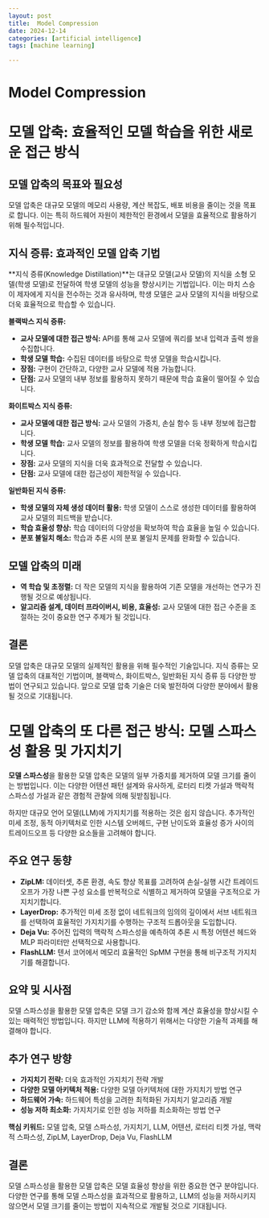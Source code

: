 ```yaml
---
layout: post
title:  Model Compression
date: 2024-12-14
categories: [artificial intelligence]
tags: [machine learning]

---
```


# Model Compression

# 모델 압축: 효율적인 모델 학습을 위한 새로운 접근 방식

## 모델 압축의 목표와 필요성

모델 압축은 대규모 모델의 메모리 사용량, 계산 복잡도, 배포 비용을 줄이는 것을 목표로 합니다. 이는 특히 하드웨어 자원이 제한적인 환경에서 모델을 효율적으로 활용하기 위해 필수적입니다.

## 지식 증류: 효과적인 모델 압축 기법

**지식 증류(Knowledge Distillation)**는 대규모 모델(교사 모델)의 지식을 소형 모델(학생 모델)로 전달하여 학생 모델의 성능을 향상시키는 기법입니다. 이는 마치 스승이 제자에게 지식을 전수하는 것과 유사하며, 학생 모델은 교사 모델의 지식을 바탕으로 더욱 효율적으로 학습할 수 있습니다.

**블랙박스 지식 증류:**

* **교사 모델에 대한 접근 방식:** API를 통해 교사 모델에 쿼리를 보내 입력과 출력 쌍을 수집합니다.
* **학생 모델 학습:** 수집된 데이터를 바탕으로 학생 모델을 학습시킵니다.
* **장점:** 구현이 간단하고, 다양한 교사 모델에 적용 가능합니다.
* **단점:** 교사 모델의 내부 정보를 활용하지 못하기 때문에 학습 효율이 떨어질 수 있습니다.

**화이트박스 지식 증류:**

* **교사 모델에 대한 접근 방식:** 교사 모델의 가중치, 손실 함수 등 내부 정보에 접근합니다.
* **학생 모델 학습:** 교사 모델의 정보를 활용하여 학생 모델을 더욱 정확하게 학습시킵니다.
* **장점:** 교사 모델의 지식을 더욱 효과적으로 전달할 수 있습니다.
* **단점:** 교사 모델에 대한 접근성이 제한적일 수 있습니다.

**일반화된 지식 증류:**

* **학생 모델의 자체 생성 데이터 활용:** 학생 모델이 스스로 생성한 데이터를 활용하여 교사 모델의 피드백을 받습니다.
* **학습 효율성 향상:** 학습 데이터의 다양성을 확보하여 학습 효율을 높일 수 있습니다.
* **분포 불일치 해소:** 학습과 추론 시의 분포 불일치 문제를 완화할 수 있습니다.

## 모델 압축의 미래

* **역 학습 및 초정렬:** 더 작은 모델의 지식을 활용하여 기존 모델을 개선하는 연구가 진행될 것으로 예상됩니다.
* **알고리즘 설계, 데이터 프라이버시, 비용, 효율성:** 교사 모델에 대한 접근 수준을 조절하는 것이 중요한 연구 주제가 될 것입니다.

## 결론

모델 압축은 대규모 모델의 실제적인 활용을 위해 필수적인 기술입니다. 지식 증류는 모델 압축의 대표적인 기법이며, 블랙박스, 화이트박스, 일반화된 지식 증류 등 다양한 방법이 연구되고 있습니다. 앞으로 모델 압축 기술은 더욱 발전하여 다양한 분야에서 활용될 것으로 기대됩니다.

# 모델 압축의 또 다른 접근 방식: 모델 스파스성 활용 및 가지치기

**모델 스파스성**을 활용한 모델 압축은 모델의 일부 가중치를 제거하여 모델 크기를 줄이는 방법입니다. 이는 다양한 어텐션 패턴 설계와 유사하게, 로터리 티켓 가설과 맥락적 스파스성 가설과 같은 경험적 관찰에 의해 뒷받침됩니다. 

하지만 대규모 언어 모델(LLM)에 가지치기를 적용하는 것은 쉽지 않습니다. 추가적인 미세 조정, 동적 아키텍처로 인한 시스템 오버헤드, 구현 난이도와 효율성 증가 사이의 트레이드오프 등 다양한 요소들을 고려해야 합니다.

## 주요 연구 동향

* **ZipLM:** 데이터셋, 추론 환경, 속도 향상 목표를 고려하여 손실-실행 시간 트레이드오프가 가장 나쁜 구성 요소를 반복적으로 식별하고 제거하여 모델을 구조적으로 가지치기합니다.
* **LayerDrop:** 추가적인 미세 조정 없이 네트워크의 임의의 깊이에서 서브 네트워크를 선택하여 효율적인 가지치기를 수행하는 구조적 드롭아웃을 도입합니다.
* **Deja Vu:** 주어진 입력의 맥락적 스파스성을 예측하여 추론 시 특정 어텐션 헤드와 MLP 파라미터만 선택적으로 사용합니다.
* **FlashLLM:** 텐서 코어에서 메모리 효율적인 SpMM 구현을 통해 비구조적 가지치기를 해결합니다.

## 요약 및 시사점

모델 스파스성을 활용한 모델 압축은 모델 크기 감소와 함께 계산 효율성을 향상시킬 수 있는 매력적인 방법입니다. 하지만 LLM에 적용하기 위해서는 다양한 기술적 과제를 해결해야 합니다. 

## 추가 연구 방향

* **가지치기 전략:** 더욱 효과적인 가지치기 전략 개발
* **다양한 모델 아키텍처 적용:** 다양한 모델 아키텍처에 대한 가지치기 방법 연구
* **하드웨어 가속:** 하드웨어 특성을 고려한 최적화된 가지치기 알고리즘 개발
* **성능 저하 최소화:** 가지치기로 인한 성능 저하를 최소화하는 방법 연구

**핵심 키워드:** 모델 압축, 모델 스파스성, 가지치기, LLM, 어텐션, 로터리 티켓 가설, 맥락적 스파스성, ZipLM, LayerDrop, Deja Vu, FlashLLM

## 결론

모델 스파스성을 활용한 모델 압축은 모델 효율성 향상을 위한 중요한 연구 분야입니다. 다양한 연구를 통해 모델 스파스성을 효과적으로 활용하고, LLM의 성능을 저하시키지 않으면서 모델 크기를 줄이는 방법이 지속적으로 개발될 것으로 기대됩니다.


